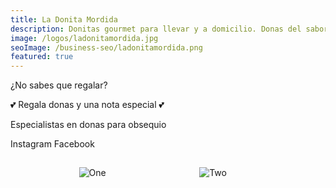 ```yaml
---
title: La Donita Mordida
description: Donitas gourmet para llevar y a domicilio. Donas del sabor que te imagines y regalos deliciosos.
image: /logos/ladonitamordida.jpg
seoImage: /business-seo/ladonitamordida.png
featured: true
---
```




<div class="has-text-centered">
  <p>¿No sabes que regalar?</p>
  <p>💕 Regala donas y una nota especial 💕</p>
  <p>Especialistas en donas para obsequio</p>

  <b-button type="is-primary" tag="a" href="https://www.instagram.com/ladonitamordida">Instagram</b-button>
  <b-button type="is-info" tag="a" href="https://www.facebook.com/ladonitamordida/">Facebook</b-button>
</div>

<div class="columns" style="margin-top: 15px">
  <div class="column"></div>
  <div class="column is-5">
    <figure class="image">
      <img src="/business/ladonitamordida/1.jpg" alt="One"></img>
    </figure>
  </div>
  <div class="column is-5">
    <figure class="image">
      <img src="/business/ladonitamordida/2.jpg" alt="Two"></img>
    </figure>
  </div>
  <div class="column"></div>
</div>

